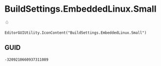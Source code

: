 # BuildSettings.EmbeddedLinux.Small
![](/img/BuildSettings.EmbeddedLinux.Small.png)

``` CSharp
EditorGUIUtility.IconContent("BuildSettings.EmbeddedLinux.Small")
```
## GUID
```
-3209210660937311089
```
